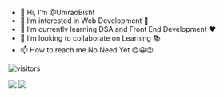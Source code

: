 - 👋 Hi, I’m @UmraoBisht
- 👀 I’m interested in Web Development 💞
- 🌱 I’m currently learning DSA and Front End Development ❤
- 💞️ I’m looking to collaborate on Learning 📚
- 📫 How to reach me No Need Yet 😋😀😉

<!---
UmraoBisht/UmraoBisht is a ✨ special ✨ repository because its `README.md` (this file) appears on your GitHub profile.
You can click the Preview link to take a look at your changes.
--->
![visitors](https://visitor-badge.laobi.icu/badge?page_id=UmraoBisht.UmraoBisht)

<a href="https://github.com/UmraoBisht/github-readme-stats">
  <img align="center" src="https://github-readme-stats.vercel.app/api/pin/?username=UmraoBisht&theme=aura&show_icons=true&repo=github-readme-stats" />
</a>
<a href="https://github.com/UmraoBisht/convoychat">
  <img align="center" src="https://github-readme-stats.vercel.app/api/pin/?username=UmraoBisht&theme=aura&show_icons=true&repo=convoychat" />
</a>
